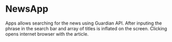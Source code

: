 # NewsApp
Apps allows searching for the news using Guardian API.
After inputing the phrase in the search bar and array of titles is inflated on the screen.
Clicking opens internet browser with the article.
